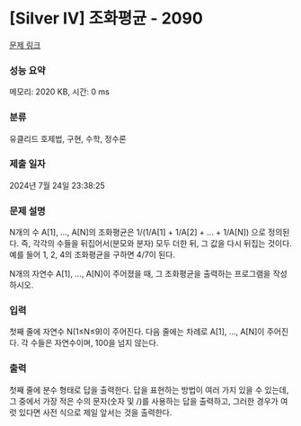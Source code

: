 # [Silver IV] 조화평균 - 2090 

[문제 링크](https://www.acmicpc.net/problem/2090) 

### 성능 요약

메모리: 2020 KB, 시간: 0 ms

### 분류

유클리드 호제법, 구현, 수학, 정수론

### 제출 일자

2024년 7월 24일 23:38:25

### 문제 설명

<p>N개의 수 A[1], …, A[N]의 조화평균은 1/(1/A[1] + 1/A[2] + … + 1/A[N]) 으로 정의된다. 즉, 각각의 수들을 뒤집어서(분모와 분자) 모두 더한 뒤, 그 값을 다시 뒤집는 것이다. 예를 들어 1, 2, 4의 조화평균을 구하면 4/7이 된다.</p>

<p>N개의 자연수 A[1], …, A[N]이 주어졌을 때, 그 조화평균을 출력하는 프로그램을 작성하시오.</p>

### 입력 

 <p>첫째 줄에 자연수 N(1≤N≤9)이 주어진다. 다음 줄에는 차례로 A[1], …, A[N]이 주어진다. 각 수들은 자연수이며, 100을 넘지 않는다.</p>

### 출력 

 <p>첫째 줄에 분수 형태로 답을 출력한다. 답을 표현하는 방법이 여러 가지 있을 수 있는데, 그 중에서 가장 적은 수의 문자(숫자 및 /)를 사용하는 답을 출력하고, 그러한 경우가 여럿 있다면 사전 식으로 제일 앞서는 것을 출력한다.</p>

